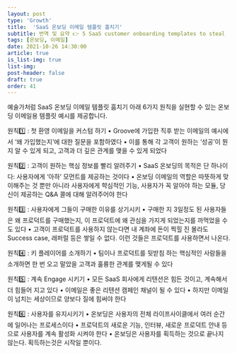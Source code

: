 ```yaml
---
layout: post
type: 'Growth'
title:  'SaaS 온보딩 이메일 템플릿 훔치기'
subtitle: 번역 및 요약 👉 5 SaaS customer onboarding templates to steal
tags: [온보딩, 이메일]
date: 2021-10-26 14:30:00
article: true
is_list-img: true
list-img: 
post-header: false
draft: true
order: 41
---
```


예술가처럼 SaaS 온보딩 이메일 템플릿 훔치기
아래 6가지 원칙을 실현할 수 있는 온보딩 이메일용 템플릿 예시를 제공합니다.

원칙1️⃣  : 첫 환영 이메일을 커스텀 하기
• Groove에 가입한 직후 받는 이메일의 예시에서 ‘왜 가입했는지’에 대한 질문을 포함하였다
• 이를 통해 각 고객이 원하는 ‘성공’이 뭔지 알 수 있게 되고, 고객과 더 깊은 관계를 맺을 수 있게 되었다

원칙2️⃣  : 고객이 원하는 핵심 정보를 빨리 알려주기
• SaaS 온보딩의 목적은 단 하나이다: 사용자에게 ‘아하’ 모먼트를 제공하는 것이다
• 온보딩 이메일의 역할은 따뜻하게 맞이해주는 것 뿐만 아니라 사용자에게 햑심적인 기능, 사용자가 꼭 알아야 하는 모듈, 당신이 제공하는 Q&A 콜에 대해 알려주어야 한다

원칙3️⃣  : 사용자에게 그들이 구매한 이유를 상기시키
• 구매한 지 3일정도 된 사용자들은 왜 프로덕트를 구매했는지, 이 프로덕트에 왜 관심을 가지게 되었는지를 까먹었을 수도 있다
• 고객이 프로덕트를 사용하지 않는다면 내 계좌에 돈이 찍힐 진 몰라도 Success case, 래퍼럴 등은 쌓일 수 없다. 이런 것들은 프로덕트를 사용하면서 나온다.

원칙4️⃣  : 키 플레이어를 소개하기
• 팀이나 프로덕트를 뒷받침 하는 핵심적인 사람들을 소개하면 한 번 오고 말았을 고객과 훌륭한 관계를 맺게될 수 있다

원칙5️⃣  : 계속 Engage 시키기
• 모든 SaaS 회사에게 리텐션은 힘든 것이고, 계속해서 더 힘들어 지고 있다
• 이메일은 좋은 리텐션 캠페인 채널이 될 수 있다
• 하지만 이메일이 넘치는 세상이므로 양보다 질에 힘써야 한다

원칙6️⃣  : 사용자를 유지시키기
• 온보딩은 사용자의 전체 라이프사이클에서 여러 순간에 일어나는 프로세스이다
• 프로덕트의 새로운 기능, 인터뷰, 새로운 프로덕트 안내 등으로 사용자를 계속 활성화 시켜야 한다
• 온보딩은 사용자를 획득하는 것으로 끝나지 않는다. 획득하는것은 시작일 뿐이다.